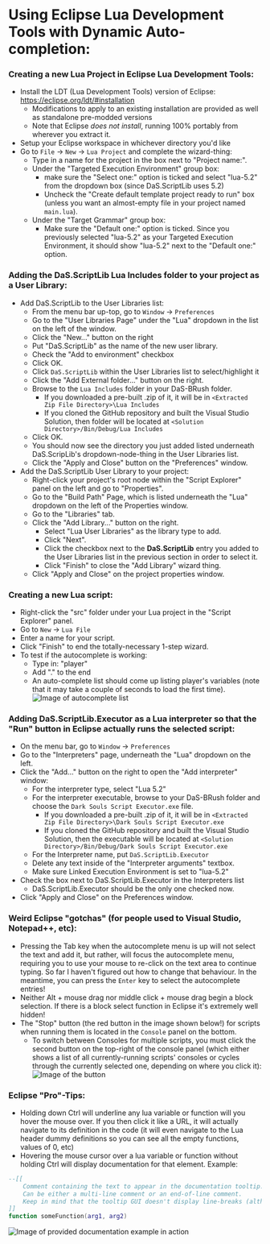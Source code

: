 # Using Eclipse Lua Development Tools with Dynamic Auto-completion:
### Creating a new Lua Project in Eclipse Lua Development Tools:
* Install the LDT (Lua Development Tools) version of Eclipse: https://eclipse.org/ldt/#installation
  - Modifications to apply to an existing installation are provided as well as standalone pre-modded versions
  - Note that Eclipse *does not install*, running 100% portably from wherever you extract it.
* Setup your Eclipse workspace in whichever directory you'd like
* Go to `File` -> `New` -> `Lua Project` and complete the wizard-thing:
  * Type in a name for the project in the box next to "Project name:".
  * Under the "Targeted Execution Environment" group box:
    * make sure the "Select one:" option is ticked and select "lua-5.2" from the dropdown box (since DaS.ScriptLib uses 5.2)
    * Uncheck the "Create default template project ready to run" box (unless you want an almost-empty file in your project named `main.lua`).
  * Under the "Target Grammar" group box:
    * Make sure the "Default one:" option is ticked. Since you previously selected "lua-5.2" as your Targeted Execution Environment, it should show "lua-5.2" next to the "Default one:" option.

### Adding the DaS.ScriptLib Lua Includes folder to your project as a User Library:
* Add DaS.ScriptLib to the User Libraries list:
  * From the menu bar up-top, go to `Window` -> `Preferences`
  * Go to the "User Libraries Page" under the "Lua" dropdown in the list on the left of the window.
  * Click the "New..." button on the right
  * Put "DaS.ScriptLib" as the name of the new user library.
  * Check the "Add to environment" checkbox
  * Click OK.
  * Click `DaS.ScriptLib` within the User Libraries list to select/highlight it
  * Click the "Add External folder..." button on the right.
  * Browse to the `Lua Includes` folder in your DaS-BRush folder.
    - If you downloaded a pre-built .zip of it, it will be in `<Extracted Zip File Directory>\Lua Includes`
    - If you cloned the GitHub repository and built the Visual Studio Solution, then folder will be located at `<Solution Directory>/Bin/Debug/Lua Includes`
  * Click OK.
  * You should now see the directory you just added listed underneath DaS.ScripLib's dropdown-node-thing in the User Libraries list.
  * Click the "Apply and Close" button on the "Preferences" window.
* Add the DaS.ScriptLib User Library to your project:
  * Right-click your project's root node within the "Script Explorer" panel on the left and go to "Properties".
  * Go to the "Build Path" Page, which is listed underneath the "Lua" dropdown on the left of the Properties window.
  * Go to the "Libraries" tab.
  * Click the "Add Library..." button on the right.
    * Select "Lua User Libraries" as the library type to add.
    * Click "Next".
    * Click the checkbox next to the **DaS.ScriptLib** entry you added to the User Libraries list in the previous section in order to select it.
    * Click "Finish" to close the "Add Library" wizard thing.
  * Click "Apply and Close" on the project properties window.

### Creating a new Lua script:
* Right-click the "src" folder under your Lua project in the "Script Explorer" panel.
* Go to `New` -> `Lua File`
* Enter a name for your script.
* Click "Finish" to end the totally-necessary 1-step wizard.
* To test if the autocomplete is working:
  * Type in: "player"
  * Add "." to the end
  * An auto-complete list should come up listing player's variables (note that it may take a couple of seconds to load the first time). ![Image of autocomplete list](https://i.imgur.com/7apBUZq.png)

### Adding DaS.ScriptLib.Executor as a Lua interpreter so that the "Run" button in Eclipse actually runs the selected script:
* On the menu bar, go to `Window` -> `Preferences`
* Go to the "Interpreters" page, underneath the "Lua" dropdown on the left.
* Click the "Add..." button on the right to open the "Add interpreter" window:
  * For the interpreter type, select "Lua 5.2"
  * For the interpreter executable, browse to your DaS-BRush folder and choose the `Dark Souls Script Executor.exe` file.
    - If you downloaded a pre-built .zip of it, it will be in `<Extracted Zip File Directory>\Dark Souls Script Executor.exe`
    - If you cloned the GitHub repository and built the Visual Studio Solution, then the executable will be located at `<Solution Directory>/Bin/Debug/Dark Souls Script Executor.exe`
  * For the Interpreter name, put `DaS.ScriptLib.Executor`
  * Delete any text inside of the "Interpreter arguments" textbox.
  * Make sure Linked Execution Environment is set to "lua-5.2"
* Check the box next to DaS.ScriptLib.Executor in the Interpreters list
  * DaS.ScriptLib.Executor should be the only one checked now.
* Click "Apply and Close" on the Preferences window.

### Weird Eclipse "gotchas" (for people used to Visual Studio, Notepad++, etc):
* Pressing the Tab key when the autocomplete menu is up will not select the text and add it, but rather, will focus the autocomplete menu, requiring you to use your mouse to re-click on the text area to continue typing. So far I haven't figured out how to change that behaviour. In the meantime, you can press the `Enter` key to select the autocomplete entries!
* Neither Alt + mouse drag nor middle click + mouse drag begin a block selection. If there is a block select function in Eclipse it's extremely well hidden!
* The "Stop" button (the red button in the image shown below!) for scripts when running them is located in the `Console` panel on the bottom.
  * To switch between Consoles for multiple scripts, you must click the second button on the top-right of the console panel (which either shows a list of all currently-running scripts' consoles or cycles through the currently selected one, depending on where you click it): ![Image of the button](https://i.imgur.com/Yrlzp2n.png)
  
### Eclipse "Pro"-Tips:
* Holding down Ctrl will underline any lua variable or function will you hover the mouse over. If you then click it like a URL, it will actually navigate to its definition in the code (it will even navigate to the Lua header dummy definitions so you can see all the empty functions, values of 0, etc)
* Hovering the mouse cursor over a lua variable or function without holding Ctrl will display documentation for that element. Example:
```lua
--[[
    Comment containing the text to appear in the documentation tooltip. 
    Can be either a multi-line comment or an end-of-line comment.
    Keep in mind that the tooltip GUI doesn't display line-breaks (although it does have word-wrapping *cough*unlike Visual Studio's*cough*)
]]
function someFunction(arg1, arg2)
```
![Image of provided documentation example in action](https://i.imgur.com/9WY7jbO.png)
